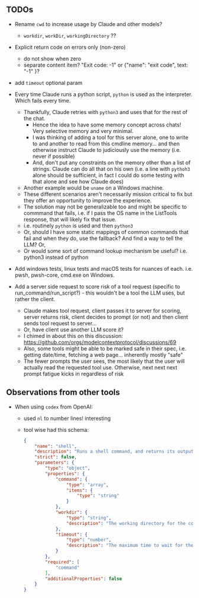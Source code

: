 ## TODOs

- Rename `cwd` to increase usage by Claude and other models?
  - `workdir`, `workDir`, `workingDirectory` ??
- Explicit return code on errors only (non-zero)
  - do not show when zero
  - separate content item?
    "Exit code: -1"
    or {"name": "exit code", text: "-1" }?
- add `timeout` optional param


- Every time Claude runs a python script, `python` is used as the interpreter. Which fails every time.
    - Thankfully, Claude retries with `python3` and uses that for the rest of the chat. 
        - Hence the idea to have some memory concept across chats! Very selective memory and very minimal.
        - I was thinking of adding a tool for this server alone, one to write to and another to read from this cmdline memory... and then otherwise instruct Claude to judiciously use the memory (i.e. never if possible)
        - And, don't put any constraints on the memory other than a list of strings. Claude can do all that on his own (i.e. a line with `pythoh3` alone should be sufficient, in fact I could do some testing with that alone and see how Claude does)
    - Another example would be `uname` on a Windows machine. 
    - These different scenarios aren't necessarily mission critical to fix but they offer an opportunity to improve the experience.
    - The solution may not be generalizable too and might be specific to commmand that fails, i.e. if I pass the OS name in the ListTools response, that will likely fix that issue.
    - i.e. routinely `python` is used and then `python3`
    - Or, should I have some static mappings of common commands that fail and when they do, use the fallback? And find a way to tell the LLM? Or,
    - Or would some sort of command lookup mechanism be useful? i.e. python3 instead of python
- Add windows tests, linux tests and macOS tests for nuances of each. i.e. pwsh, pwsh-core, cmd.exe on Windows.
- Add a server side request to score risk of a tool request (specific to run_command/run_script?) - this wouldn't be a tool the LLM uses, but rather the client.
    - Claude makes tool request, client passes it to server for scoring, server returns risk, client decides to prompt (or not) and then client sends tool request to server...
    - Or, have client use another LLM score it?
    - I chimed in about this on this discussion: https://github.com/orgs/modelcontextprotocol/discussions/69 
    - Also, some tools might be able to be marked safe in their spec, i.e. getting date/time, fetching a web page... inherently mostly "safe"
    - The fewer prompts the user sees, the most likely that the user will actually read the requested tool use. Otherwise, next next next prompt fatigue kicks in regardless of risk

## Observations from other tools

- When using `codex` from OpenAI:
  - used `nl` to number lines! interesting
  - tool wise had this schema:

    ```json
    {
        "name": "shell",
        "description": "Runs a shell command, and returns its output.",
        "strict": false,
        "parameters": {
            "type": "object",
            "properties": {
                "command": {
                    "type": "array",
                    "items": {
                        "type": "string"
                    }
                },
                "workdir": {
                    "type": "string",
                    "description": "The working directory for the command."
                },
                "timeout": {
                    "type": "number",
                    "description": "The maximum time to wait for the command to complete in milliseconds."
                }
            },
            "required": [
                "command"
            ],
            "additionalProperties": false
        }
    }
    ```
